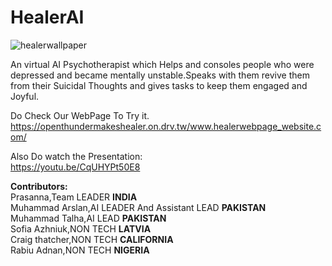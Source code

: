 # HealerAI

![healerwallpaper](https://user-images.githubusercontent.com/111585361/208296636-21c7b1f1-7a30-494b-83f3-4e4e06d79e0b.jpg)

An virtual AI Psychotherapist which Helps and consoles people who were depressed and became mentally unstable.Speaks with them revive them from their Suicidal Thoughts and gives tasks to keep them engaged and Joyful.

Do Check Our WebPage To Try it.<br />
https://openthundermakeshealer.on.drv.tw/www.healerwebpage_website.com/

Also Do watch the Presentation:<br />
https://youtu.be/CqUHYPt50E8


**Contributors:** <br />
Prasanna,Team LEADER **INDIA** <br />
Muhammad Arslan,AI LEADER And Assistant LEAD **PAKISTAN** <br />
Muhammad Talha,AI LEAD **PAKISTAN** <br />
Sofia Azhniuk,NON TECH **LATVIA** <br />
Craig thatcher,NON TECH **CALIFORNIA** <br />
Rabiu Adnan,NON TECH **NIGERIA** <br />




